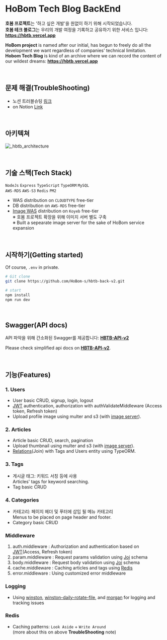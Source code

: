 # HoBom Tech Blog BackEnd

**호봄 프로젝트**는 '하고 싶은 개발'을 원없이 하기 위해 시작되었습니다.  
**호봄 테크 블로그**는 우리의 개발 여정을 기록하고 공유하기 위한 서비스 입니다: **https://hbtb.vercel.app**

**HoBom project** is named after our initial, has begun to freely do all the development we want regardless of companies' technical limitation.  
**Hobom Tech Blog** is kind of an archive where we can record the content of our wildest dreams: **https://hbtb.vercel.app**

<br/>

## 문제 해결(TroubleShooting)
- 노션 트러블슈팅 [링크](https://robinyeon.notion.site/HoBom-Tech-Blog-c00b3f3d365b438dbaed8cac9f51b397)
- on Notion [Link](https://robinyeon.notion.site/HoBom-Tech-Blog-c00b3f3d365b438dbaed8cac9f51b397)


<br/>

## 아키텍쳐
![_hbtb_architecture](https://github.com/HoBom-s/hbtb-back-v2/assets/85475577/147c6aa2-3fa9-45a5-b64a-bdd5cbf31658)


<br/>

## 기술 스택(Tech Stack)

`NodeJs` `Express` `TypeScript` `TypeORM` `MySQL`  
`AWS-RDS` `AWS-S3` `Redis` `PM2`

- WAS distribution on `CLOUDTYPE` free-tier
- DB distribution on `AWS-RDS` free-tier
- [Image WAS](https://github.com/HoBom-s/hb-imageServer) distribution on `Koyeb` free-tier  
   ※ 호봄 프로젝트 확장을 위해 이미지 서버 별도 구축  
   ※ Built a sepearate image server for the sake of HoBom service expansion

<br/>

## 시작하기(Getting started)

Of course, `.env` in private.

```bash
# Git clone
git clone https://github.com/HoBom-s/hbtb-back-v2.git

# start
npm install
npm run dev
```

<br/>

## Swagger(API docs)

API 파악을 위해 간소화된 Swagger를 제공합니다: **[HBTB-API-v2](https://port-0-hbtb-back-v2-17xco2nlslu0q3q.sel5.cloudtype.app/api/v2/docs/)**

Please check simplified api docs on **[HBTB-API-v2](https://port-0-hbtb-back-v2-17xco2nlslu0q3q.sel5.cloudtype.app/api/v2/docs/)**.

<br/>

## 기능(Features)

### 1. Users

- User basic CRUD, signup, login, logout
- [JWT](https://jwt.io/) authentication, authorization with authValidateMiddleware (Access token, Refresh token)
- Upload profile image using multer and s3 (with [image server](https://github.com/HoBom-s/hb-imageServer)).

### 2. Articles

- Article basic CRUD, search, pagination
- Upload thumbnail using multer and s3 (with [image server](https://github.com/HoBom-s/hb-imageServer)).
- [Relations](https://typeorm.io/relations)(Join) with Tags and Users entity using TypeORM.

### 3. Tags

- 게시글 태그: 키워드 서칭 등에 사용  
  Articles' tags for keyword searching.
- Tag basic CRUD

### 4. Categories

- 카테고리: 페이지 헤더 및 푸터에 삽입 될 메뉴 카테고리  
  Menus to be placed on page header and footer.
- Category basic CRUD

### Middleware

1. auth.middleware : Authorization and authentication based on [JWT](https://jwt.io/)(Access, Refresh token)
2. param.middleware : Request params validation using [Joi](https://joi.dev/) schema
3. body.middleware : Request body validation using [Joi](https://joi.dev/) schema
4. cache.middleware : Caching articles and tags using [Redis](https://redis.io/)
5. error.middleware : Using customized error middleware

### Logging

- Using [winston](https://www.npmjs.com/package/winston), [winston-daily-rotate-file](https://www.npmjs.com/package/winston-daily-rotate-file), and [morgan](https://www.npmjs.com/package/morgan) for logging and tracking issues

### Redis

- Caching patterns: `Look Aside` + `Write Around`  
  (more about this on above **TroubleShooting** note)

